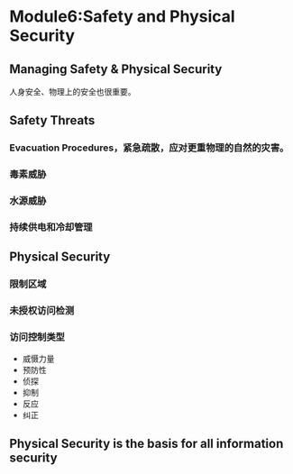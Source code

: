 # Module6:Safety and Physical Security

## Managing Safety & Physical Security

人身安全、物理上的安全也很重要。



## Safety Threats

### Evacuation Procedures，紧急疏散，应对更重物理的自然的灾害。

### 毒素威胁

### 水源威胁

### 持续供电和冷却管理

## Physical Security

### 限制区域

### 未授权访问检测

### 访问控制类型

- 威慑力量
- 预防性
- 侦探
- 抑制
- 反应
- 纠正

## **Physical Security is the basis for all information security**

